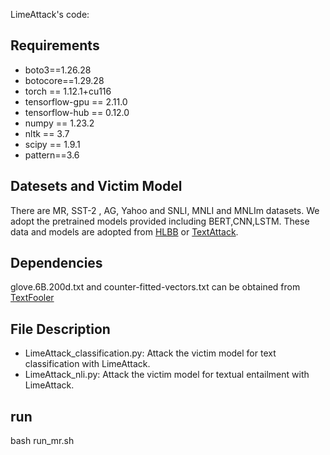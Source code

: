LimeAttack's code:

## Requirements

- boto3==1.26.28
- botocore==1.29.28
- torch == 1.12.1+cu116
- tensorflow-gpu == 2.11.0
- tensorflow-hub == 0.12.0
- numpy == 1.23.2
- nltk == 3.7
- scipy == 1.9.1
- pattern==3.6



## Datesets and Victim Model
There are  MR, SST-2 , AG, Yahoo and  SNLI, MNLI and MNLIm datasets. 
We adopt the pretrained models provided including BERT,CNN,LSTM. These data and models are adopted from  [HLBB](https://arxiv.org/abs/2012.14956) or [TextAttack](https://textattack.readthedocs.io/en/latest/). 


## Dependencies
glove.6B.200d.txt and  counter-fitted-vectors.txt  can be obtained from  [TextFooler](https://github.com/jind11/TextFooler)


## File Description
- LimeAttack_classification.py: Attack the victim model for text classification with LimeAttack.
- LimeAttack_nli.py: Attack the victim model for textual entailment with LimeAttack.

## run
bash run_mr.sh